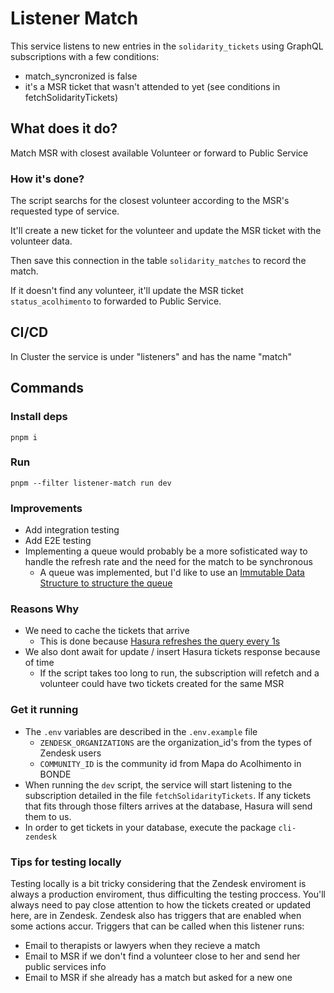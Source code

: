 # Listener Match

This service listens to new entries in the `solidarity_tickets` using GraphQL subscriptions with a few conditions:

- match_syncronized is false
- it's a MSR ticket that wasn't attended to yet (see conditions in fetchSolidarityTickets)

## What does it do?

Match MSR with closest available Volunteer or forward to Public Service

### How it's done?

The script searchs for the closest volunteer according to the MSR's requested type of service.

It'll create a new ticket for the volunteer and update the MSR ticket with the volunteer data.

Then save this connection in the table `solidarity_matches` to record the match.

If it doesn't find any volunteer, it'll update the MSR ticket `status_acolhimento` to forwarded to Public Service.

## CI/CD

In Cluster the service is under "listeners" and has the name "match"

## Commands

### Install deps

`pnpm i`

### Run

`pnpm --filter listener-match run dev`

### Improvements

- Add integration testing
- Add E2E testing
- Implementing a queue would probably be a more sofisticated way to handle the refresh rate and the need for the match to be synchronous
  - A queue was implemented, but I'd like to use an [Immutable Data Structure to structure the queue](https://xiaoyunyang.github.io/post/when-to-use-immutable-data-structures/)

### Reasons Why

- We need to cache the tickets that arrive
  - This is done because [Hasura refreshes the query every 1s](https://hasura.io/docs/1.0/graphql/manual/subscriptions/index.html#execution)
- We also dont await for update / insert Hasura tickets response because of time
  - If the script takes too long to run, the subscription will refetch and a volunteer could have two tickets created for the same MSR

### Get it running

- The `.env` variables are described in the `.env.example` file
  - `ZENDESK_ORGANIZATIONS` are the organization_id's from the types of Zendesk users
  - `COMMUNITY_ID` is the community id from Mapa do Acolhimento in BONDE
- When running the `dev` script, the service will start listening to the subscription detailed in the file `fetchSolidarityTickets`. If any tickets that fits through those filters arrives at the database, Hasura will send them to us. 
- In order to get tickets in your database, execute the package `cli-zendesk`


### Tips for testing locally

Testing locally is a bit tricky considering that the Zendesk enviroment is always a production enviroment, thus difficulting the testing proccess. You'll always need to pay close attention to how the tickets created or updated here, are in Zendesk.
Zendesk also has triggers that are enabled when some actions accur.
Triggers that can be called when this listener runs:
  - Email to therapists or lawyers when they recieve a match
  - Email to MSR if we don't find a volunteer close to her and send her public services info
  - Email to MSR if she already has a match but asked for a new one